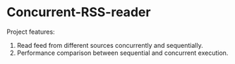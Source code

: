 # Concurrent-RSS-reader

Project features:
1. Read feed from different sources concurrently and sequentially.
2. Performance comparison between sequential and concurrent execution.
